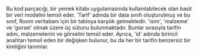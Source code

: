 Bu kod parçacığı, bir yemek kitabı uygulamasında kullanılabilecek olan basit bir veri modelini temsil eder. 'Tarif' adında bir data sınıfı oluşturulmuş ve bu sınıf, Room veritabanı için bir tabloya karşılık gelmektedir. 'isim', 'malzeme' ve 'gorsel' olmak üzere üç sütunu bulunmaktadır. Bunlar sırasıyla tarifin adını, malzemelerini ve görselini temsil eder. Ayrıca, 'id' adında birincil anahtarı temsil eden bir değişken bulunur, bu da her bir tarifin benzersiz bir kimliğini tanımlar.

